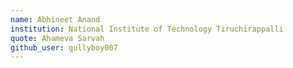 ```yaml
---
name: Abhineet Anand
institution: National Institute of Technology Tiruchirappalli
quote: Ahameva Sarvah
github_user: gullyboy007
---
```

